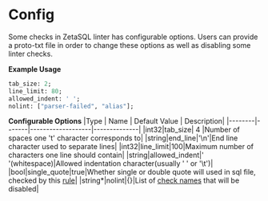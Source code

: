 # Config
Some checks in ZetaSQL linter has configurable options. Users can provide a proto-txt file in order to change these options as well as disabling some linter checks.

**Example Usage**
```protobuf
tab_size: 2;
line_limit: 80;
allowed_indent: ' ';
nolint: ["parser-failed", "alias"];
```
**Configurable Options**
|Type | Name | Default Value | Description|
|--------|-------|-------------------|--------------|
|int32|tab_size| 4 |Number of spaces one 't' character corresponds to|
|string|end_line|'\n'|End line character used to separate lines|
|int32|line_limit|100|Maximum number of characters one line should contain|
|string|allowed_indent|' '(whitespace)|Allowed indentation character(usually ' ' or '\t')|
|bool|single_quote|true|Whether single or double quote will used in sql file, checked by this [rule](config.md#single-or-double-quote)|
|string*|nolint|{}|List of [check names](checks.md) that will be disabled|

